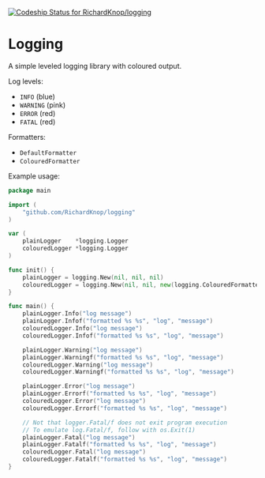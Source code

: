 [![Codeship Status for RichardKnop/logging](https://codeship.com/projects/3844b520-3c97-0134-92d6-6a89aa757e0d/status?branch=master)](https://codeship.com/projects/166987)

# Logging

A simple leveled logging library with coloured output.

Log levels:
* `INFO` (blue)
* `WARNING` (pink)
* `ERROR` (red)
* `FATAL` (red)

Formatters:
* `DefaultFormatter`
* `ColouredFormatter`

Example usage:

```go
package main

import (
	"github.com/RichardKnop/logging"
)

var (
	plainLogger    *logging.Logger
	colouredLogger *logging.Logger
)

func init() {
	plainLogger = logging.New(nil, nil, nil)
	colouredLogger = logging.New(nil, nil, new(logging.ColouredFormatter))
}

func main() {
	plainLogger.Info("log message")
	plainLogger.Infof("formatted %s %s", "log", "message")
	colouredLogger.Info("log message")
	colouredLogger.Infof("formatted %s %s", "log", "message")

	plainLogger.Warning("log message")
	plainLogger.Warningf("formatted %s %s", "log", "message")
	colouredLogger.Warning("log message")
	colouredLogger.Warningf("formatted %s %s", "log", "message")

	plainLogger.Error("log message")
	plainLogger.Errorf("formatted %s %s", "log", "message")
	colouredLogger.Error("log message")
	colouredLogger.Errorf("formatted %s %s", "log", "message")

	// Not that logger.Fatal/f does not exit program execution
	// To emulate log.Fatal/f, follow with os.Exit(1)
	plainLogger.Fatal("log message")
	plainLogger.Fatalf("formatted %s %s", "log", "message")
	colouredLogger.Fatal("log message")
	colouredLogger.Fatalf("formatted %s %s", "log", "message")
}
```
